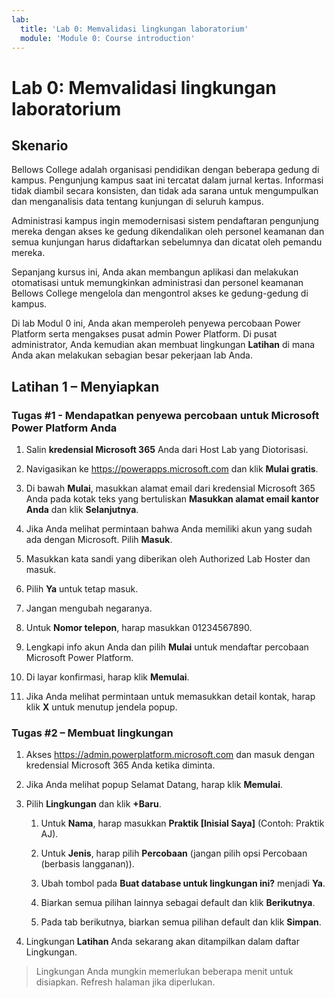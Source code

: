 ```yaml
---
lab:
  title: 'Lab 0: Memvalidasi lingkungan laboratorium'
  module: 'Module 0: Course introduction'
---
```


# <a name="lab-0-validate-lab-environment"></a>Lab 0: Memvalidasi lingkungan laboratorium

## <a name="scenario"></a>Skenario

Bellows College adalah organisasi pendidikan dengan beberapa gedung di kampus. Pengunjung kampus saat ini tercatat dalam jurnal kertas. Informasi tidak diambil secara konsisten, dan tidak ada sarana untuk mengumpulkan dan menganalisis data tentang kunjungan di seluruh kampus.

Administrasi kampus ingin memodernisasi sistem pendaftaran pengunjung mereka dengan akses ke gedung dikendalikan oleh personel keamanan dan semua kunjungan harus didaftarkan sebelumnya dan dicatat oleh pemandu mereka.

Sepanjang kursus ini, Anda akan membangun aplikasi dan melakukan otomatisasi untuk memungkinkan administrasi dan personel keamanan Bellows College mengelola dan mengontrol akses ke gedung-gedung di kampus.

Di lab Modul 0 ini, Anda akan memperoleh penyewa percobaan Power Platform serta mengakses pusat admin Power Platform. Di pusat administrator, Anda kemudian akan membuat lingkungan **Latihan** di mana Anda akan melakukan sebagian besar pekerjaan lab Anda.

## <a name="exercise-1--setup"></a>Latihan 1 – Menyiapkan

### <a name="task-1---acquire-your-microsoft-power-platform-trial-tenant"></a>Tugas \#1 - Mendapatkan penyewa percobaan untuk Microsoft Power Platform Anda

1. Salin **kredensial Microsoft 365** Anda dari Host Lab yang Diotorisasi.

1. Navigasikan ke <https://powerapps.microsoft.com> dan klik **Mulai gratis**.

1. Di bawah **Mulai**, masukkan alamat email dari kredensial Microsoft 365 Anda pada kotak teks yang bertuliskan **Masukkan alamat email kantor Anda** dan klik **Selanjutnya**.

1. Jika Anda melihat permintaan bahwa Anda memiliki akun yang sudah ada dengan Microsoft. Pilih **Masuk**.

1. Masukkan kata sandi yang diberikan oleh Authorized Lab Hoster dan masuk.

1. Pilih **Ya** untuk tetap masuk.

1. Jangan mengubah negaranya.

1. Untuk **Nomor telepon**, harap masukkan 01234567890.

1. Lengkapi info akun Anda dan pilih **Mulai** untuk mendaftar percobaan Microsoft Power Platform.

1. Di layar konfirmasi, harap klik **Memulai**.

1. Jika Anda melihat permintaan untuk memasukkan detail kontak, harap klik **X** untuk menutup jendela popup.

### <a name="task-2--create-environment"></a>Tugas \#2 – Membuat lingkungan

1. Akses <https://admin.powerplatform.microsoft.com> dan masuk dengan kredensial Microsoft 365 Anda ketika diminta.

1. Jika Anda melihat popup Selamat Datang, harap klik **Memulai**.

1. Pilih **Lingkungan** dan klik **+Baru**.

    1. Untuk **Nama**, harap masukkan **Praktik [Inisial Saya]** (Contoh: Praktik AJ).

    1. Untuk **Jenis**, harap pilih **Percobaan** (jangan pilih opsi Percobaan (berbasis langganan)).

    1. Ubah tombol pada **Buat database untuk lingkungan ini?** menjadi **Ya**.

    1. Biarkan semua pilihan lainnya sebagai default dan klik **Berikutnya**.

    1. Pada tab berikutnya, biarkan semua pilihan default dan klik **Simpan**.

1. Lingkungan **Latihan** Anda sekarang akan ditampilkan dalam daftar Lingkungan.

> Lingkungan Anda mungkin memerlukan beberapa menit untuk disiapkan. Refresh halaman jika diperlukan.
